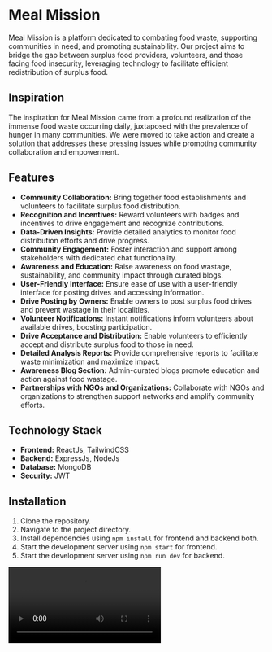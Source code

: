 # Meal Mission

Meal Mission is a platform dedicated to combating food waste, supporting communities in need, and promoting sustainability. Our project aims to bridge the gap between surplus food providers, volunteers, and those facing food insecurity, leveraging technology to facilitate efficient redistribution of surplus food.

## Inspiration

The inspiration for Meal Mission came from a profound realization of the immense food waste occurring daily, juxtaposed with the prevalence of hunger in many communities. We were moved to take action and create a solution that addresses these pressing issues while promoting community collaboration and empowerment.

## Features

- **Community Collaboration:** Bring together food establishments and volunteers to facilitate surplus food distribution.
- **Recognition and Incentives:** Reward volunteers with badges and incentives to drive engagement and recognize contributions.
- **Data-Driven Insights:** Provide detailed analytics to monitor food distribution efforts and drive progress.
- **Community Engagement:** Foster interaction and support among stakeholders with dedicated chat functionality.
- **Awareness and Education:** Raise awareness on food wastage, sustainability, and community impact through curated blogs.
- **User-Friendly Interface:** Ensure ease of use with a user-friendly interface for posting drives and accessing information.
- **Drive Posting by Owners:** Enable owners to post surplus food drives and prevent wastage in their localities.
- **Volunteer Notifications:** Instant notifications inform volunteers about available drives, boosting participation.
- **Drive Acceptance and Distribution:** Enable volunteers to efficiently accept and distribute surplus food to those in need.
- **Detailed Analysis Reports:** Provide comprehensive reports to facilitate waste minimization and maximize impact.
- **Awareness Blog Section:** Admin-curated blogs promote education and action against food wastage.
- **Partnerships with NGOs and Organizations:** Collaborate with NGOs and organizations to strengthen support networks and amplify community efforts.

## Technology Stack

- **Frontend:** ReactJs, TailwindCSS
- **Backend:** ExpressJs, NodeJs
- **Database:** MongoDB
- **Security:** JWT

## Installation

1. Clone the repository.
2. Navigate to the project directory.
3. Install dependencies using `npm install` for frontend and backend both.
4. Start the development server using `npm start` for frontend.
5. Start the development server using `npm run dev` for backend.

<video src="1235Recording%202024-09-29%20163332.mp4" controls title="Title"></video>
